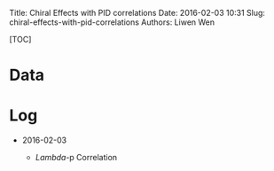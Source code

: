 Title: Chiral Effects with PID correlations
Date: 2016-02-03 10:31
Slug: chiral-effects-with-pid-correlations
Authors: Liwen Wen

[TOC]

# Data
# Log

* 2016-02-03

   * $Lambda$-p Correlation
